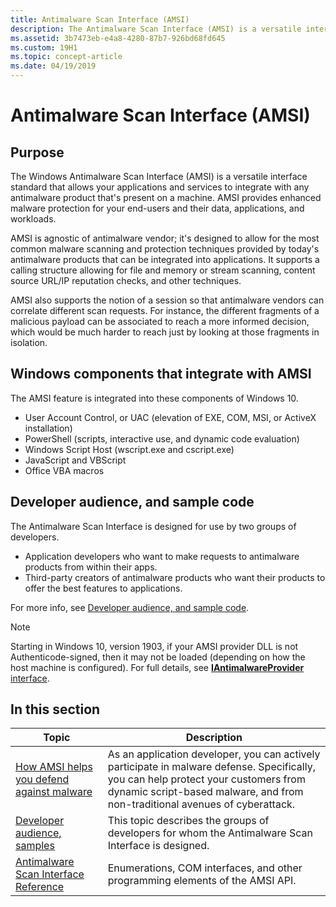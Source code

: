 ```yaml
---
title: Antimalware Scan Interface (AMSI)
description: The Antimalware Scan Interface (AMSI) is a versatile interface standard that allows your applications and services to integrate with any antimalware product that's present on a machine.
ms.assetid: 3b7473eb-e4a8-4280-87b7-926bd68fd645
ms.custom: 19H1
ms.topic: concept-article
ms.date: 04/19/2019
---
```


# Antimalware Scan Interface (AMSI)

## Purpose

The Windows Antimalware Scan Interface (AMSI) is a versatile interface standard that allows your applications and services to integrate with any antimalware product that's present on a machine. AMSI provides enhanced malware protection for your end-users and their data, applications, and workloads.

AMSI is agnostic of antimalware vendor; it's designed to allow for the most common malware scanning and protection techniques provided by today's antimalware products that can be integrated into applications. It supports a calling structure allowing for file and memory or stream scanning, content source URL/IP reputation checks, and other techniques.

AMSI also supports the notion of a session so that antimalware vendors can correlate different scan requests. For instance, the different fragments of a malicious payload can be associated to reach a more informed decision, which would be much harder to reach just by looking at those fragments in isolation.

## Windows components that integrate with AMSI

The AMSI feature is integrated into these components of Windows 10.

- User Account Control, or UAC (elevation of EXE, COM, MSI, or ActiveX installation)
- PowerShell (scripts, interactive use, and dynamic code evaluation)
- Windows Script Host (wscript.exe and cscript.exe)
- JavaScript and VBScript
- Office VBA macros

## Developer audience, and sample code

The Antimalware Scan Interface is designed for use by two groups of developers.

- Application developers who want to make requests to antimalware products from within their apps.
- Third-party creators of antimalware products who want their products to offer the best features to applications.

For more info, see [Developer audience, and sample code](dev-audience.md).

> [!NOTE]
> Starting in Windows 10, version 1903, if your AMSI provider DLL is not Authenticode-signed, then it may not be loaded (depending on how the host machine is configured). For full details, see [**IAntimalwareProvider** interface](/windows/desktop/api/amsi/nn-amsi-iantimalwareprovider).

## In this section

| Topic | Description |
|-|-|
| [How AMSI helps you defend against malware](how-amsi-helps.md) | As an application developer, you can actively participate in malware defense. Specifically, you can help protect your customers from dynamic script-based malware, and from non-traditional avenues of cyberattack. |
| [Developer audience, samples](dev-audience.md) | This topic describes the groups of developers for whom the Antimalware Scan Interface is designed. |
| [Antimalware Scan Interface Reference](antimalware-scan-interface-reference.md) | Enumerations, COM interfaces, and other programming elements of the AMSI API. |

